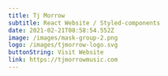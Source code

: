 ```yaml
---
title: Tj Morrow
subtitle: React Website / Styled-components
date: 2021-02-21T08:58:54.552Z
image: /images/mask-group-2.png
logo: /images/tjmorrow-logo.svg
buttonString: Visit Website
link: https://tjmorrowmusic.com
---
```

